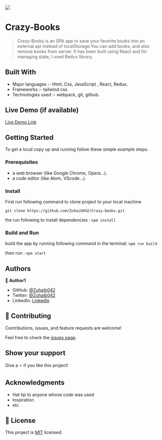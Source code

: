 ![](https://img.shields.io/badge/Microverse-blueviolet)

# Crazy-Books

> Crazy-Books is an SPA app to save your favorite books into an external api instead of localStorage.You can add books, and also remove books from server. It has been built using React and for managing state, I used Redux library.

## Built With

- Major languages :-
  Html, Css, JavaScript , React, Redux.
- Frameworks :-
  tailwind css
- Technologies used :-
  webpack, git, github.

## Live Demo (if available)

[Live Demo Link]()

## Getting Started

To get a local copy up and running follow these simple example steps.

### Prerequisites

- a web browser (like Google Chrome, Opera...).
- a code editor (like Atom, VScode...).

### Install

First run following command to clone project to your local machine

`git clone https://github.com/Zuhaib042/Crazy-books.git`

the run following to install dependencies : `npm install`

### Build and Run

build the app by running following command in the terminal: `npm run build`

then run : `npm start`

## Authors

👤 **Author1**

- GitHub: [@Zuhaib042](https://github.com/Zuhaib042)
- Twitter: [@Zuhaib042](https://twitter.com/Zuhaib042)
- LinkedIn: [LinkedIn](https://linkedin.com/in/linkedinhandle)

## 🤝 Contributing

Contributions, issues, and feature requests are welcome!

Feel free to check the [issues page](../../issues/).

## Show your support

Give a ⭐️ if you like this project!

## Acknowledgments

- Hat tip to anyone whose code was used
- Inspiration
- etc

## 📝 License

This project is [MIT](./LICENSE) licensed.
